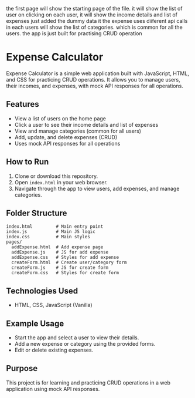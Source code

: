 the first page will show the starting page of the file.
it will show the list of user 
on clicking on each user, it will show the income details and list of expenses
just added the dummy  data it the expense uses diiferent api calls
in each users will show the list of categories. which is common for all the users. 
the app is just built for practising CRUD operation
# Expense Calculator

Expense Calculator is a simple web application built with JavaScript, HTML, and CSS for practicing CRUD operations. It allows you to manage users, their incomes, and expenses, with mock API responses for all operations.

## Features
- View a list of users on the home page
- Click a user to see their income details and list of expenses
- View and manage categories (common for all users)
- Add, update, and delete expenses (CRUD)
- Uses mock API responses for all operations

## How to Run
1. Clone or download this repository.
2. Open `index.html` in your web browser.
3. Navigate through the app to view users, add expenses, and manage categories.

## Folder Structure
```
index.html         # Main entry point
index.js           # Main JS logic
index.css          # Main styles
pages/
  addExpense.html  # Add expense page
  addExpense.js    # JS for add expense
  addExpense.css   # Styles for add expense
  createForm.html  # Create user/category form
  createForm.js    # JS for create form
  createForm.css   # Styles for create form
```

## Technologies Used
- HTML, CSS, JavaScript (Vanilla)

## Example Usage
- Start the app and select a user to view their details.
- Add a new expense or category using the provided forms.
- Edit or delete existing expenses.

## Purpose
This project is for learning and practicing CRUD operations in a web application using mock API responses.
